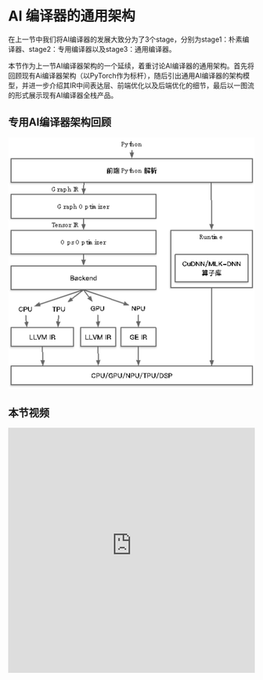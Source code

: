 # AI 编译器的通用架构

在上一节中我们将AI编译器的发展大致分为了3个stage，分别为stage1：朴素编译器、stage2：专用编译器以及stage3：通用编译器。

本节作为上一节AI编译器架构的一个延续，着重讨论AI编译器的通用架构。首先将回顾现有Ai编译器架构（以PyTorch作为标杆），随后引出通用AI编译器的架构模型，并进一步介绍其IR中间表达层、前端优化以及后端优化的细节，最后以一图流的形式展示现有AI编译器全栈产品。

## 专用AI编译器架构回顾

![专用AI编译器架构图](images/sources/architecture01.png)




## 本节视频

<html>
<iframe src="https:&as_wide=1&high_quality=1&danmaku=0&t=30&autoplay=0" width="100%" height="500" scrolling="no" border="0" frameborder="no" framespacing="0" allowfullscreen="true"> </iframe>
</html>

